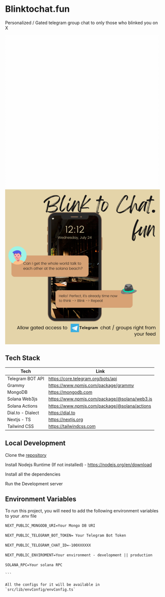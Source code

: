 
# Blinktochat.fun

Personalized / Gated telegram group chat to only those who blinked you on X

![Demo Image](https://github.com/scriptscrypt/blinktochat/blob/main/screenshots/btc.gif)
![Demo Image#2](https://github.com/scriptscrypt/blinktochat/blob/main/screenshots/btcLarge.png)

## Tech Stack

| Tech | Link |
| ----------------- | ----------------- |
| Telegram BOT API | https://core.telegram.org/bots/api
| Grammy | https://www.npmjs.com/package/grammy
| MongoDB | https://mongodb.com
| Solana Web3js | https://www.npmjs.com/package/@solana/web3.js
| Solana Actions | https://www.npmjs.com/package/@solana/actions
| Dial.to - Dialect | https://dial.to
| Nextjs - TS | https://nextjs.org
| Tailwind CSS | https://tailwindcss.com


## Local Development 

Clone the [repository](https://github.com/scriptscrypt/blinktochat)

Install Nodejs Runtime (If not installed) - https://nodejs.org/en/download

Install all the dependencies 

Run the Development server

## Environment Variables

To run this project, you will need to add the following environment variables to your .env file

````
NEXT_PUBLIC_MONGODB_URI=Your Mongo DB URI

NEXT_PUBLIC_TELEGRAM_BOT_TOKEN= Your Telegram Bot Token

NEXT_PUBLIC_TELEGRAM_CHAT_ID=-100XXXXXX

NEXT_PUBLIC_ENVIROMENT=Your environment - development || production

SOLANA_RPC=Your solana RPC

```

All the configs for it will be available in `src/lib/envConfig/envConfig.ts`